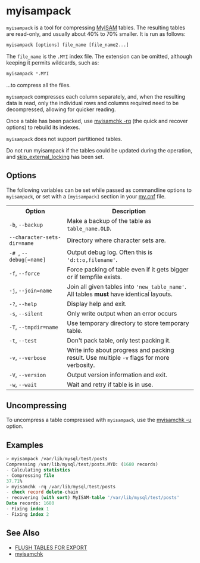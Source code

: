 # myisampack

`myisampack` is a tool for compressing [MyISAM](/kb/en/myisam/) tables. The resulting tables
are read-only, and usually about 40% to 70% smaller. It is run as follows:

```sql
myisampack [options] file_name [file_name2...]
```

The `file_name` is the `.MYI` index file. The extension can be omitted,
although keeping it permits wildcards, such as:

```sql
myisampack *.MYI
```

...to compress all the files.

`myisampack` compresses each column separately, and, when the resulting data
is read, only the individual rows and columns required need to be decompressed,
allowing for quicker reading.

Once a table has been packed, use [myisamchk -rq](/clients-utilities/myisam-clients-and-utilities/myisamchk/) (the quick
and recover options) to rebuild its indexes.

`myisampack` does not support partitioned tables.

Do not run myisampack if the tables could be updated during the operation, and
[skip_external_locking](/kb/en/server-system-variables/#skip_external_locking) has
been set.

## Options

The following variables can be set while passed as commandline options to
`myisampack`, or set with a `[myisampack]` section in your
[my.cnf](/kb/en/configuring-mariadb-with-mycnf/) file.

<table><tbody><tr><th>Option</th><th>Description</th></tr>
<tr><td><code>-b</code>, <code>--backup</code></td><td>Make a backup of the table as <code>table_name.OLD</code>.</td></tr>
<tr><td><code>--character-sets-dir=name</code></td><td>Directory where character sets are.</td></tr>
<tr><td><code>-# </code>, <code>--debug[=name]</code></td><td>Output debug log. Often this is <code>'d:t:o,filename'</code>.</td></tr>
<tr><td><code>-f</code>, <code>--force</code></td><td>Force packing of table even if it gets bigger or if tempfile exists.</td></tr>
<tr><td><code>-j</code>, <code>--join=name</code></td><td>Join all given tables into <code>'new_table_name'</code>. All tables <strong>must</strong> have identical layouts.</td></tr>
<tr><td><code>-?</code>, <code>--help</code></td><td>Display help and exit.</td></tr>
<tr><td><code>-s</code>, <code>--silent</code></td><td>Only write output when an error occurs</td></tr>
<tr><td><code>-T</code>, <code>--tmpdir=name</code></td><td>Use temporary directory to store temporary table.</td></tr>
<tr><td><code>-t</code>, <code>--test</code></td><td>Don't pack table, only test packing it.</td></tr>
<tr><td><code>-v</code>, <code>--verbose</code></td><td>Write info about progress and packing result. Use multiple <code>-v</code> flags for more verbosity.</td></tr>
<tr><td><code>-V</code>, <code>--version</code></td><td>Output version information and exit.</td></tr>
<tr><td><code>-w</code>, <code>--wait</code></td><td>Wait and retry if table is in use.</td></tr>
</tbody></table>

## Uncompressing

To uncompress a table compressed with `myisampack`, use the
[myisamchk -u](/clients-utilities/myisam-clients-and-utilities/myisamchk/) option.

## Examples

```sql
> myisampack /var/lib/mysql/test/posts
Compressing /var/lib/mysql/test/posts.MYD: (1680 records)
- Calculating statistics
- Compressing file
37.71%
> myisamchk -rq /var/lib/mysql/test/posts
- check record delete-chain
- recovering (with sort) MyISAM-table '/var/lib/mysql/test/posts'
Data records: 1680
- Fixing index 1
- Fixing index 2
```

## See Also

- [FLUSH TABLES FOR EXPORT](/sql-statements-structure/sql-statements/administrative-sql-statements/flush-commands/flush-tables-for-export/)
- [myisamchk](/clients-utilities/myisam-clients-and-utilities/myisamchk/)